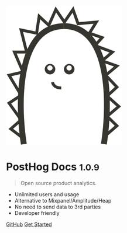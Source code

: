 <!-- _coverpage.md -->

![logo](_media/posthog-logo-svg.svg)

# PostHog Docs <small>1.0.9</small>

> Open source product analytics.

- Unlimited users and usage
- Alternative to Mixpanel/Amplitude/Heap
- No need to send data to 3rd parties
- Developer friendly

[GitHub](https://github.com/posthog/posthog/)
[Get Started](/deployment)

